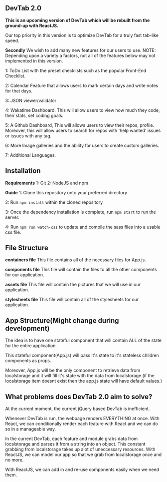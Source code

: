 ﻿## DevTab 2.0

**This is an upcoming version of DevTab which will be rebuilt from the ground-up with ReactJS.**

Our top priority in this version is to optimize DevTab for a truly fast tab-like speed.

**Secondly** We wish to add many new features for our users to use.
NOTE: Depending upon a variety a factors, not all of the features below may not
implemented in this version.

1: ToDo List with the preset checklists such as the popular Front-End Checklist.

2: Calendar Feature that allows users to mark certain days and write notes for that days.

3: JSON viewer/validator

4: Wakatime Dashboard. This will allow users to view how much they code, their stats, set coding goals.

5: A Github Dashboard, This will allows users to view their repos, profile. Moreover, this will allow users
 to search for repos with 'help wanted' issues or issues with any tag.
 
6: More Image galleries and the ability for users to create custom galleries.

7: Additional Languages.

## Installation

**Requirements**
1: Git
2: NodeJS and npm

**Guide**
1: Clone this repository onto your preferred directory

2: Run ```npm install``` within the cloned repository

3: Once the dependency installation is complete, run ```npm start``` to run the server.

4: Run ```npm run watch-css``` to update and compile the sass files into a usable css file.


## File Structure

**containers file**
This file contains all of the necessary files for App.js.

**components file**
This file will contain the files to all the other components for our application.

**assets file**
This file will contain the pictures that we will use in our application.

**stylesheets file**
This file will contain all of the stylesheets for our application.

## App Structure(Might change during development)

The idea is to have one stateful component that will contain ALL of the state for the entire application.

This stateful component(App.js) will pass it's state to it's stateless children components as props.

Moreover, App.js will be the only component to retrieve data from localstorage and it will fill it's state
with the data from localstorage.(if the localstorage item doesnt exist then the app.js state will have default
values.)

## What problems does DevTab 2.0 aim to solve?

At the current moment, the current jQuery based DevTab is inefficient.

Whenever DevTab is run, the webpage renders EVERYTHING at once. With React, we can conditionally render 
each feature with React and we can do so in a manageable way.

In the current DevTab, each feature and module grabs data from localstorage and parses it from a string
into an object. This constant grabbing from localstorage takes up alot of uneccessary resources.
With ReactJS, we can model our app so that we grab from localstorage once and no more.

With ReactJS, we can add in and re-use components easily when we need them.